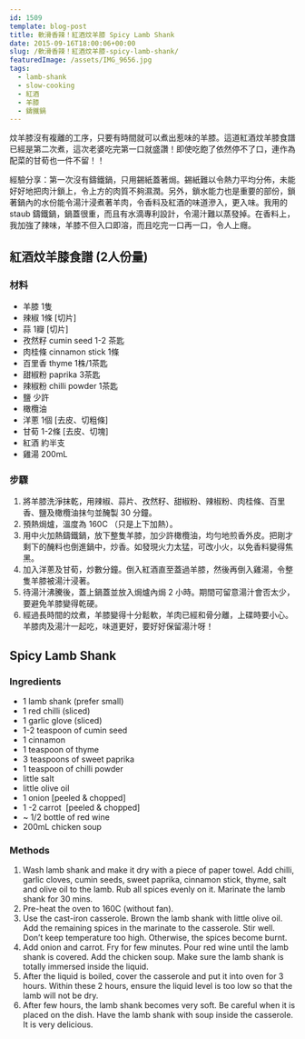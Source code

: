 ```yaml
---
id: 1509
template: blog-post
title: 軟滑香辣！紅酒炆羊膝 Spicy Lamb Shank
date: 2015-09-16T18:00:06+00:00
slug: /軟滑香辣！紅酒炆羊膝-spicy-lamb-shank/
featuredImage: /assets/IMG_9656.jpg
tags:
  - lamb-shank
  - slow-cooking
  - 紅酒
  - 羊膝
  - 鑄鐵鍋
---
```

炆羊膝沒有複離的工序，只要有時間就可以煮出惹味的羊膝。這道紅酒炆羊膝食譜已經是第二次煮，這次老婆吃完第一口就盛讚！即使吃飽了依然停不了口，連作為配菜的甘荀也一件不留！！

<!--more-->

經驗分享：第一次沒有鑄鐵鍋，只用錫紙蓋著焗。錫紙難以令熱力平均分佈，未能好好地把肉汁鎖上，令上方的肉質不夠濕潤。另外，鎖水能力也是重要的部份，鎖著鍋內的水份能令湯汁浸煮著羊肉，令香料及紅酒的味道滲入，更入味。我用的 staub 鑄鐵鍋，鍋蓋很重，而且有水滴專利設計，令湯汁難以蒸發掉。在香料上，我加強了辣味，羊膝不但入口即溶，而且吃完一口再一口，令人上癮。

## 紅酒炆羊膝食譜 (2人份量)

### 材料

* 羊膝 1隻
* 辣椒 1條 [切片]
* 蒜 1瓣 [切片]
* 孜然籽 cumin seed 1-2 茶匙
* 肉桂條 cinnamon stick 1條
* 百里香 thyme 1株/1茶匙
* 甜椒粉 paprika 3茶匙
* 辣椒粉 chilli powder 1茶匙
* 鹽 少許
* 橄欖油
* 洋蔥 1個 [去皮、切粗條]
* 甘荀 1-2條 [去皮、切塊]
* 紅酒 約半支
* 雞湯 200mL

### 步驟

  1. 將羊膝洗淨抹乾，用辣椒、蒜片、孜然籽、甜椒粉、辣椒粉、肉桂條、百里香、鹽及橄欖油抹勻並醃製 30 分鐘。
  2. 預熱焗爐，溫度為 160C （只是上下加熱）。
  3. 用中火加熱鑄鐵鍋，放下整隻羊膝，加少許橄欖油，均勻地煎香外皮。把剛才剩下的醃料也倒進鍋中，炒香。如發現火力太猛，可改小火，以免香料變得焦黑。
  4. 加入洋蔥及甘荀，炒數分鐘。倒入紅酒直至蓋過羊膝，然後再倒入雞湯，令整隻羊膝被湯汁浸著。
  5. 待湯汁沸騰後，蓋上鍋蓋並放入焗爐內焗 2 小時。期間可留意湯汁會否太少，要避免羊膝變得乾硬。
  6. 經過長時間的炆煮，羊膝變得十分鬆軟，羊肉已經和骨分離，上碟時要小心。羊膝肉及湯汁一起吃，味道更好，要好好保留湯汁呀！

## Spicy Lamb Shank

### Ingredients

* 1 lamb shank (prefer small)
* 1 red chilli (sliced)
* 1 garlic glove (sliced)
* 1-2 teaspoon of cumin seed
* 1 cinnamon
* 1 teaspoon of thyme
* 3 teaspoons of sweet paprika
* 1 teaspoon of chilli powder
* little salt
* little olive oil
* 1 onion [peeled & chopped]
* 1 -2 carrot  [peeled & chopped]
* ~ 1/2 bottle of red wine
* 200mL chicken soup

### Methods

1. Wash lamb shank and make it dry with a piece of paper towel. Add chilli, garlic cloves, cumin seeds, sweet paprika, cinnamon stick, thyme, salt and olive oil to the lamb. Rub all spices evenly on it. Marinate the lamb shank for 30 mins.
2. Pre-heat the oven to 160C (without fan).
3. Use the cast-iron casserole. Brown the lamb shank with little olive oil. Add the remaining spices in the marinate to the casserole. Stir well. Don&#8217;t keep temperature too high. Otherwise, the spices become burnt.
4. Add onion and carrot. Fry for few minutes. Pour red wine until the lamb shank is covered. Add the chicken soup. Make sure the lamb shank is totally immersed inside the liquid.
5. After the liquid is boiled, cover the casserole and put it into oven for 3 hours. Within these 2 hours, ensure the liquid level is too low so that the lamb will not be dry.
6. After few hours, the lamb shank becomes very soft. Be careful when it is placed on the dish. Have the lamb shank with soup inside the casserole. It is very delicious.